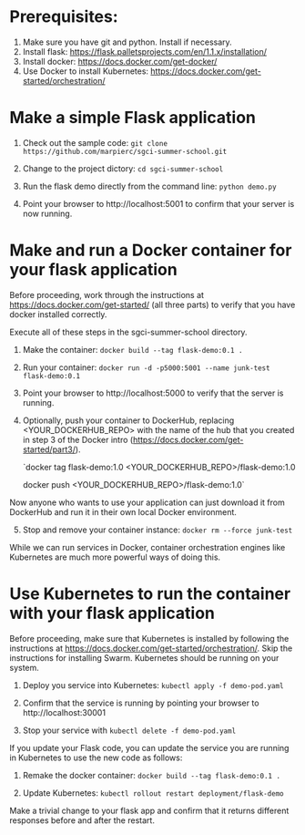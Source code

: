 # Prerequisites:
1. Make sure you have git and python. Install if necessary. 
2. Install flask: https://flask.palletsprojects.com/en/1.1.x/installation/
3. Install docker: https://docs.docker.com/get-docker/
4. Use Docker to install Kubernetes: https://docs.docker.com/get-started/orchestration/

# Make a simple Flask application
1. Check out the sample code:
   `git clone https://github.com/marpierc/sgci-summer-school.git`

2. Change to the project dictory:
   `cd sgci-summer-school`
      
3. Run the flask demo directly from the command line:
   `python demo.py`

4. Point your browser to http://localhost:5001 to confirm that your server is now running.

# Make and run a Docker container for your flask application
Before proceeding, work through the instructions at https://docs.docker.com/get-started/ (all three parts) to verify that you have docker installed correctly. 

Execute all of these steps in the sgci-summer-school directory.

1. Make the container:
   `docker build --tag flask-demo:0.1 .`

2. Run your container:
   `docker run -d -p5000:5001 --name junk-test flask-demo:0.1`

3. Point your browser to http://localhost:5000 to verify that the server is running. 

4. Optionally, push your container to DockerHub, replacing <YOUR_DOCKERHUB_REPO> with the name of the hub that you created in step 3 of the Docker intro (https://docs.docker.com/get-started/part3/).

   `docker tag flask-demo:1.0 <YOUR_DOCKERHUB_REPO>/flask-demo:1.0
   
    docker push <YOUR_DOCKERHUB_REPO>/flask-demo:1.0`

Now anyone who wants to use your application can just download it from DockerHub and run it in their own local Docker environment.

5. Stop and remove your container instance:
   `docker rm --force junk-test`

While we can run services in Docker, container orchestration engines like Kubernetes are much more powerful ways of doing this.

# Use Kubernetes to run the container with your flask application
Before proceeding, make sure that Kubernetes is installed by following the instructions at https://docs.docker.com/get-started/orchestration/.  Skip the instructions for installing Swarm.  Kubernetes should be running on your system. 

1. Deploy you service into Kubernetes: `kubectl apply -f demo-pod.yaml`

2. Confirm that the service is running by pointing your browser to http://localhost:30001

3. Stop your service with `kubectl delete -f demo-pod.yaml`


If you update your Flask code, you can update the service you are running in Kubernetes to use the new code as follows:

1. Remake the docker container: `docker build --tag flask-demo:0.1 .`

2. Update Kubernetes: `kubectl rollout restart deployment/flask-demo`

Make a trivial change to your flask app and confirm that it returns different responses before and after the restart.








   